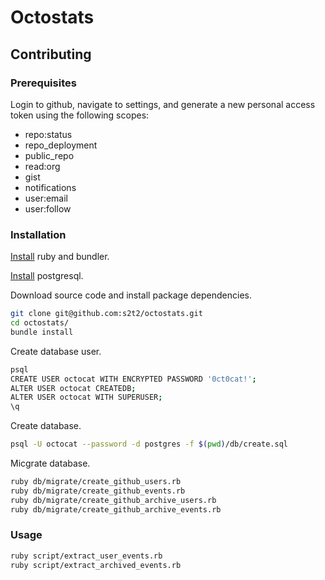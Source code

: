 # Octostats

## Contributing

### Prerequisites

Login to github,
 navigate to settings, and
 generate a new personal access token using the following scopes:

  + repo:status
  + repo_deployment
  + public_repo
  + read:org
  + gist
  + notifications
  + user:email
  + user:follow

### Installation

[Install](http://data-creative.info/process-documentation/2015/07/18/how-to-set-up-a-mac-development-environment.html#ruby) ruby and bundler.

[Install](http://data-creative.info/process-documentation/2015/07/18/how-to-set-up-a-mac-development-environment.html#postgresql) postgresql.

Download source code and install package dependencies.

```` sh
git clone git@github.com:s2t2/octostats.git
cd octostats/
bundle install
````

Create database user.

```` sh
psql
CREATE USER octocat WITH ENCRYPTED PASSWORD '0ct0cat!';
ALTER USER octocat CREATEDB;
ALTER USER octocat WITH SUPERUSER;
\q
````

Create database.

```` sh
psql -U octocat --password -d postgres -f $(pwd)/db/create.sql
````

Micgrate database.

```` sh
ruby db/migrate/create_github_users.rb
ruby db/migrate/create_github_events.rb
ruby db/migrate/create_github_archive_users.rb
ruby db/migrate/create_github_archive_events.rb
````

### Usage

```` sh
ruby script/extract_user_events.rb
ruby script/extract_archived_events.rb
````
